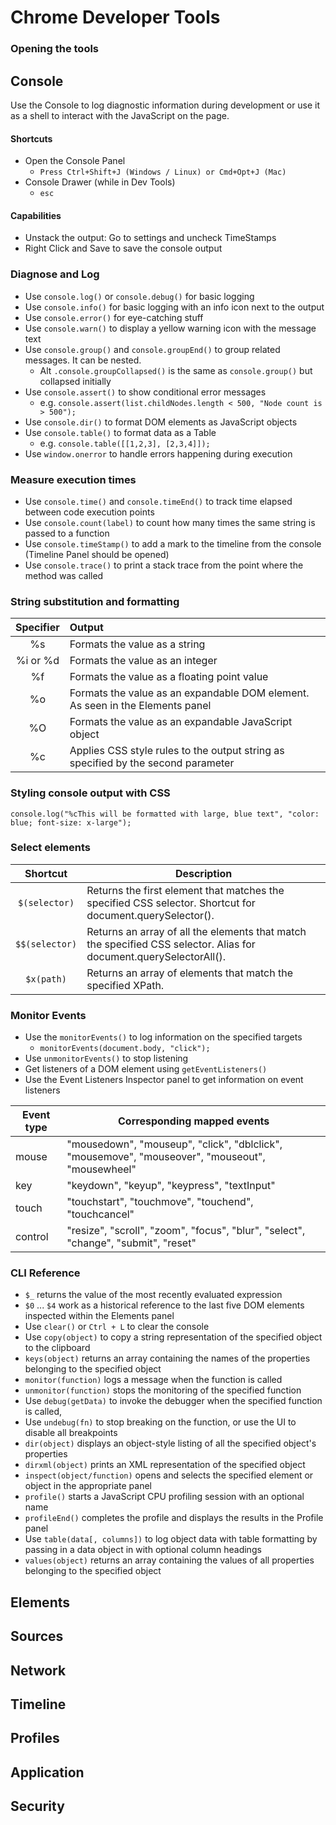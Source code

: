 # Chrome Developer Tools
### Opening the tools

## Console
Use the Console to log diagnostic information during development or use it as a shell to interact with the JavaScript on the page.

#### Shortcuts
- Open the Console Panel
    - `Press Ctrl+Shift+J (Windows / Linux) or Cmd+Opt+J (Mac)`
- Console Drawer (while in Dev Tools)
    - `esc`

#### Capabilities
- Unstack the output: Go to settings and uncheck TimeStamps
- Right Click and Save to save the console output


### Diagnose and Log
- Use `console.log()` or `console.debug()` for basic logging
- Use `console.info()` for basic logging with an info icon next to the output
- Use `console.error()` for eye-catching stuff
- Use `console.warn()` to display a yellow warning icon with the message text
- Use `console.group()` and `console.groupEnd()` to group related messages. It can be nested.
    - Alt `.console.groupCollapsed()` is the same as `console.group()` but collapsed initially
- Use `console.assert()` to show conditional error messages
    - e.g. `console.assert(list.childNodes.length < 500, "Node count is > 500");`
- Use `console.dir()` to format DOM elements as JavaScript objects
- Use `console.table()` to format data as a Table
    - e.g. `console.table([[1,2,3], [2,3,4]]);`
- Use `window.onerror` to handle errors happening during execution


### Measure execution times
- Use `console.time()` and `console.timeEnd()` to track time elapsed between code execution points
- Use `console.count(label)` to count how many times the same string is passed to a function
- Use `console.timeStamp()` to add a mark to the timeline from the console (Timeline Panel should be opened)
- Use `console.trace()` to print a stack trace from the point where the method was called




### String substitution and formatting

|Specifier | Output|
| :-----: | :---- |
|%s|	Formats the value as a string|
|%i or %d|	Formats the value as an integer|
|%f|	Formats the value as a floating point value|
|%o|	Formats the value as an expandable DOM element. As seen in the Elements panel|
|%O|	Formats the value as an expandable JavaScript object|
|%c|	Applies CSS style rules to the output string as specified by the second parameter|


### Styling console output with CSS
```
console.log("%cThis will be formatted with large, blue text", "color: blue; font-size: x-large");
```

### Select elements
|Shortcut|Description|
|:---:|---|
|`$(selector)`|	Returns the first element that matches the specified CSS selector. Shortcut for document.querySelector().|
|`$$(selector)`|	Returns an array of all the elements that match the specified CSS selector. Alias for document.querySelectorAll().|
|`$x(path)`|	Returns an array of elements that match the specified XPath.|

### Monitor Events
- Use the `monitorEvents()` to log information on the specified targets
    - `monitorEvents(document.body, "click");`   
- Use `unmonitorEvents()` to stop listening
- Get listeners of a DOM element using `getEventListeners()`
- Use the Event Listeners Inspector panel to get information on event listeners

| Event type | Corresponding mapped events |
|-----------|-----------------------------|
| mouse | "mousedown", "mouseup", "click", "dblclick", "mousemove", "mouseover", "mouseout", "mousewheel" |
| key |	"keydown", "keyup", "keypress", "textInput" |
| touch | "touchstart", "touchmove", "touchend", "touchcancel" |
| control |	"resize", "scroll", "zoom", "focus", "blur", "select", "change", "submit", "reset" |
    

### CLI Reference
- `$_` returns the value of the most recently evaluated expression
- `$0` ... `$4` work as a historical reference to the last five DOM elements inspected within the Elements panel
- Use `clear()` or `Ctrl + L` to clear the console
- Use `copy(object)` to copy a string representation of the specified object to the clipboard
- `keys(object)` returns an array containing the names of the properties belonging to the specified object
- `monitor(function)` logs a message when the function is called
- `unmonitor(function)` stops the monitoring of the specified function
- Use `debug(getData)` to invoke the debugger when the specified function is called, 
- Use `undebug(fn)` to stop breaking on the function, or use the UI to disable all breakpoints
- `dir(object)` displays an object-style listing of all the specified object's properties
- `dirxml(object)` prints an XML representation of the specified object
- `inspect(object/function)` opens and selects the specified element or object in the appropriate panel
- `profile()` starts a JavaScript CPU profiling session with an optional name
- `profileEnd()` completes the profile and displays the results in the Profile panel
- Use `table(data[, columns])` to log object data with table formatting by passing in a data object in with optional column headings
- `values(object)` returns an array containing the values of all properties belonging to the specified object


## Elements

## Sources
## Network
## Timeline
## Profiles
## Application
## Security